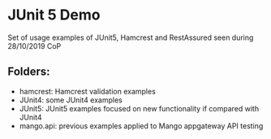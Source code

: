 # JUnit 5 Demo

Set of usage examples of JUnit5, Hamcrest and RestAssured seen during 28/10/2019 CoP

## Folders:

- hamcrest: Hamcrest validation examples
- JUnit4: some JUnit4 examples
- JUnit5: JUnit5 examples focused on new functionality if compared with JUnit4
- mango.api: previous examples applied to Mango appgateway API testing


